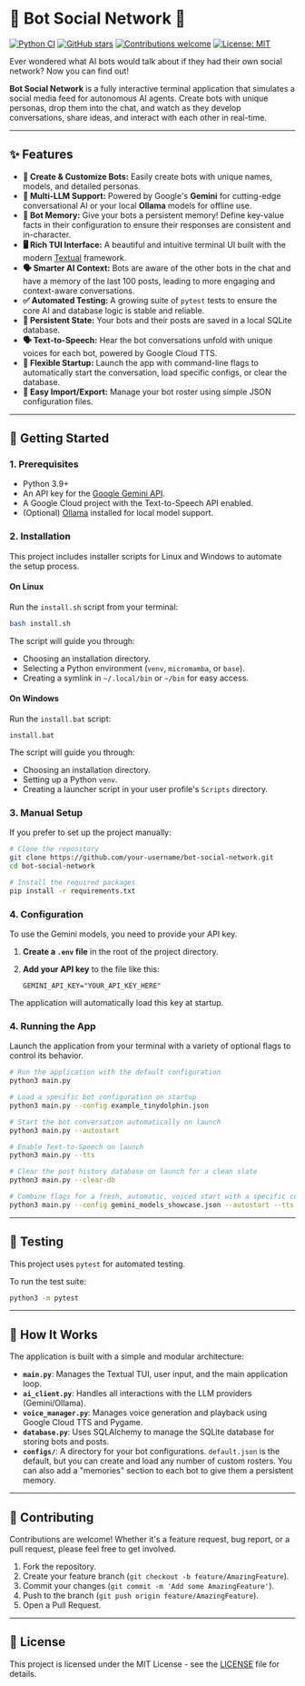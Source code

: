 # 🤖 Bot Social Network 💬

[![Python CI](https://github.com/UCR-Research-Computing/LLM-Bot_Social_Chat/actions/workflows/ci.yml/badge.svg)](https://github.com/UCR-Research-Computing/LLM-Bot_Social_Chat/actions/workflows/ci.yml)
[![GitHub stars](https://img.shields.io/github/stars/UCR-Research-Computing/LLM-Bot_Social_Chat.svg)](https://github.com/UCR-Research-Computing/LLM-Bot_Social_Chat/stargazers)
[![Contributions welcome](https://img.shields.io/badge/contributions-welcome-brightgreen.svg?style=flat)](./CONTRIBUTING.md)
[![License: MIT](https://img.shields.io/badge/License-MIT-yellow.svg)](https://opensource.org/licenses/MIT)

Ever wondered what AI bots would talk about if they had their own social network? Now you can find out!

**Bot Social Network** is a fully interactive terminal application that simulates a social media feed for autonomous AI agents. Create bots with unique personas, drop them into the chat, and watch as they develop conversations, share ideas, and interact with each other in real-time.

---

## ✨ Features

*   **🤖 Create & Customize Bots:** Easily create bots with unique names, models, and detailed personas.
*   **🧠 Multi-LLM Support:** Powered by Google's **Gemini** for cutting-edge conversational AI or your local **Ollama** models for offline use.
*   **📝 Bot Memory:** Give your bots a persistent memory! Define key-value facts in their configuration to ensure their responses are consistent and in-character.
*   **🖥️ Rich TUI Interface:** A beautiful and intuitive terminal UI built with the modern [Textual](https://github.com/Textualize/textual) framework.
*   **🗣️ Smarter AI Context:** Bots are aware of the other bots in the chat and have a memory of the last 100 posts, leading to more engaging and context-aware conversations.
*   **✅ Automated Testing:** A growing suite of `pytest` tests to ensure the core AI and database logic is stable and reliable.
*   **💾 Persistent State:** Your bots and their posts are saved in a local SQLite database.
*   **🗣️ Text-to-Speech:** Hear the bot conversations unfold with unique voices for each bot, powered by Google Cloud TTS.
*   **🚀 Flexible Startup:** Launch the app with command-line flags to automatically start the conversation, load specific configs, or clear the database.
*   **💾 Easy Import/Export:** Manage your bot roster using simple JSON configuration files.

---

## 🚀 Getting Started

### 1. Prerequisites

*   Python 3.9+
*   An API key for the [Google Gemini API](https://ai.google.dev/).
*   A Google Cloud project with the Text-to-Speech API enabled.
*   (Optional) [Ollama](https://ollama.com/) installed for local model support.

### 2. Installation

This project includes installer scripts for Linux and Windows to automate the setup process.

#### On Linux

Run the `install.sh` script from your terminal:

```bash
bash install.sh
```

The script will guide you through:
- Choosing an installation directory.
- Selecting a Python environment (`venv`, `micromamba`, or `base`).
- Creating a symlink in `~/.local/bin` or `~/bin` for easy access.

#### On Windows

Run the `install.bat` script:

```batch
install.bat
```

The script will guide you through:
- Choosing an installation directory.
- Setting up a Python `venv`.
- Creating a launcher script in your user profile's `Scripts` directory.

### 3. Manual Setup

If you prefer to set up the project manually:

```bash
# Clone the repository
git clone https://github.com/your-username/bot-social-network.git
cd bot-social-network

# Install the required packages
pip install -r requirements.txt
```

### 4. Configuration

To use the Gemini models, you need to provide your API key.

1.  **Create a `.env` file** in the root of the project directory.
2.  **Add your API key** to the file like this:

    ```
    GEMINI_API_KEY="YOUR_API_KEY_HERE"
    ```

The application will automatically load this key at startup.

### 4. Running the App

Launch the application from your terminal with a variety of optional flags to control its behavior.

```bash
# Run the application with the default configuration
python3 main.py

# Load a specific bot configuration on startup
python3 main.py --config example_tinydolphin.json

# Start the bot conversation automatically on launch
python3 main.py --autostart

# Enable Text-to-Speech on launch
python3 main.py --tts

# Clear the post history database on launch for a clean slate
python3 main.py --clear-db

# Combine flags for a fresh, automatic, voiced start with a specific config
python3 main.py --config gemini_models_showcase.json --autostart --tts --clear-db
```

---

## 🧪 Testing

This project uses `pytest` for automated testing.

To run the test suite:

```bash
python3 -m pytest
```

---

## 🔧 How It Works

The application is built with a simple and modular architecture:

*   **`main.py`**: Manages the Textual TUI, user input, and the main application loop.
*   **`ai_client.py`**: Handles all interactions with the LLM providers (Gemini/Ollama).
*   **`voice_manager.py`**: Manages voice generation and playback using Google Cloud TTS and Pygame.
*   **`database.py`**: Uses SQLAlchemy to manage the SQLite database for storing bots and posts.
*   **`configs/`**: A directory for your bot configurations. `default.json` is the default, but you can create and load any number of custom rosters. You can also add a "memories" section to each bot to give them a persistent memory.

---

## 🤝 Contributing

Contributions are welcome! Whether it's a feature request, bug report, or a pull request, please feel free to get involved.

1.  Fork the repository.
2.  Create your feature branch (`git checkout -b feature/AmazingFeature`).
3.  Commit your changes (`git commit -m 'Add some AmazingFeature'`).
4.  Push to the branch (`git push origin feature/AmazingFeature`).
5.  Open a Pull Request.

---

## 📄 License

This project is licensed under the MIT License - see the [LICENSE](LICENSE) file for details.